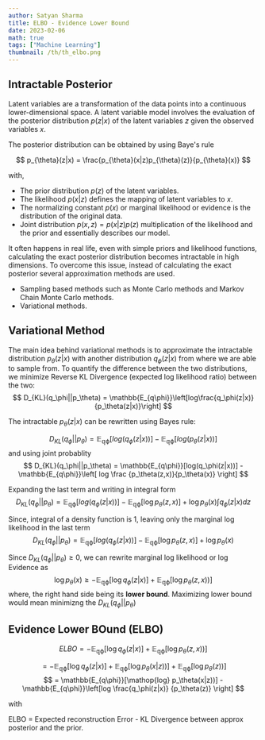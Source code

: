 ```yaml
---
author: Satyan Sharma
title: ELBO - Evidence Lower Bound 
date: 2023-02-06
math: true
tags: ["Machine Learning"]
thumbnail: /th/th_elbo.png
---
```


<!--- 
https://theaisummer.com/latent-variable-models/
--->
 
## Intractable Posterior

Latent variables are a transformation of the data points into a continuous lower-dimensional space.
A latent variable model involves the evaluation of the posterior distribution $p(z|x)$
of the latent variables $z$ given the observed variables $x$.

The posterior distribution can be obtained by using Baye's rule

$$
p_{\theta}(z|x) = \frac{p_{\theta}(x|z)p_{\theta}(z)}{p_{\theta}(x)}
$$

with, 

- The prior distribution $p(z)$ of the latent variables.
- The likelihood $p(x|z)$ defines the mapping of latent variables to $x$.
- The normalizing constant $p(x)$ or marginal likelihood or evidence is the distribution of the original data.
- Joint distribution $p(x,z) = p(x|z)p(z)$ multiplication of the likelihood and the prior and essentially describes our model.


It often happens in real life, even with simple priors and likelihood functions, calculating the exact posterior distribution becomes intractable in high dimensions. To overcome this issue, instead of calculating the exact posterior several approximation methods are used.

- Sampling based methods such as Monte Carlo methods and Markov Chain Monte Carlo methods.
- Variational methods.

## Variational Method

The main idea behind variational methods is to approximate the intractable distribution $p_\theta(z|x)$ 
with another distribution $q_\phi (z|x)$ from where we are able to sample from. 
To quantify the difference between the two distributions, we minimize Reverse KL Divergence (expected log likelihood ratio) between the two:
$$
D_{KL}(q_\phi||p_\theta) = \mathbb{E_{q\phi}}\left[log\frac{q_\phi(z|x)}{p_\theta(z|x)}\right]
$$


The intractable $p_\theta(z|x)$ can be rewritten using Bayes rule:

$$
D_{KL}(q_\phi||p_\theta) = \mathbb{E_{q\phi}}[log(q_\phi(z|x))] - \mathbb{E_{q\phi}}[log(p_\theta(z|x))]
$$
and using joint probablity
$$
D_{KL}(q_\phi||p_\theta) = \mathbb{E_{q\phi}}[log(q_\phi(z|x))] - \mathbb{E_{q\phi}}\left[ log \frac {p_\theta(z,x)}{p_\theta(x)} \right]
$$

Expanding the last term and writing in integral form
$$
D_{KL}(q_\phi||p_\theta) = \mathbb{E_{q\phi}}[log(q_\phi(z|x))] - \mathbb{E_{q\phi}}[\mathop{log} p_\theta(z,x)] + \mathop{log} p_\theta(x)\int q_\phi(z|x)dz
$$

Since, integral of a density function is 1, leaving only the marginal log likelihood in the last term
$$
D_{KL}(q_\phi||p_\theta) = \mathbb{E_{q\phi}}[log(q_\phi(z|x))] - \mathbb{E_{q\phi}}[\mathop{log} p_\theta(z,x)] + \mathop{log} p_\theta(x)
$$

Since $D_{KL}(q_\phi||p_\theta) \geq 0$, we can rewrite marginal log likelihood or log Evidence as
$$
\mathop{log} p_\theta(x) \geq - \mathbb{E_{q\phi}}[\mathop{log}q_\phi(z|x)] + \mathbb{E_{q\phi}}[\mathop{log} p_\theta(z,x))]
$$
where, the right hand side being its **lower bound**. Maximizing lower bound would mean minimizng the $D_{KL}(q_\phi||p_\theta)$

## Evidence Lower BOund (ELBO)

$$
ELBO = - \mathbb{E_{q\phi}}[\mathop{log}q_\phi(z|x)] + \mathbb{E_{q\phi}}[\mathop{log} p_\theta(z,x))] 
$$

$$
 = - \mathbb{E_{q\phi}}[\mathop{log}q_\phi(z|x)] + \mathbb{E_{q\phi}}[\mathop{log} p_\theta(x|z))] + \mathbb{E_{q\phi}}[\mathop{log} p_\theta(z))]
$$
$$
= \mathbb{E_{q\phi}}[\mathop{log} p_\theta(x|z))] - \mathbb{E_{q\phi}}\left[log \frac{q_\phi(z|x)} {p_\theta(z)} \right]
$$

with 

ELBO = Expected reconstruction Error - KL Divergence between approx posterior and the prior.



